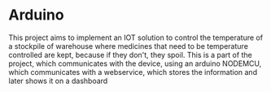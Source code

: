 # Arduino
This project aims to implement an IOT solution to control the temperature of a stockpile of warehouse where medicines that need to be temperature controlled are kept, because if they don't, they spoil.
This is a part of the project, which communicates with the device, using an arduino NODEMCU, which communicates with a webservice, which stores the information and later shows it on a dashboard 
